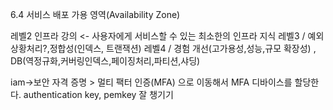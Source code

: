 
6.4 서비스 배포
가용 영역(Availability Zone)

레벨2 인프라 강의 <- 사용자에게 서비스할 수 있는 최소한의 인프라 지식
레벨3 / 예외상황처리?,정합성(인덱스, 트랜잭션)
레벨4 / 경험 개선(고가용성,성능,규모 확장성) , DB(역정규화,커버링인덱스,페이징처리,파티션,샤딩)

iam->보안 자격 증명 > 멀티 팩터 인증(MFA) 으로 이동해서 MFA 디바이스를 할당한다.
authentication key, pemkey 잘 챙기기

